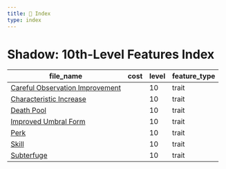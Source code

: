 ```yaml
---
title: 📑 Index
type: index
---
```


# Shadow: 10th-Level Features Index

| file_name                                                                 | cost | level | feature_type |
| ------------------------------------------------------------------------- | ---- | ----- | ------------ |
| [Careful Observation Improvement](../Careful%20Observation%20Improvement) |      | 10    | trait        |
| [Characteristic Increase](../Characteristic%20Increase)                   |      | 10    | trait        |
| [Death Pool](../Death%20Pool)                                             |      | 10    | trait        |
| [Improved Umbral Form](../Improved%20Umbral%20Form)                       |      | 10    | trait        |
| [Perk](../Perk)                                                           |      | 10    | trait        |
| [Skill](../Skill)                                                         |      | 10    | trait        |
| [Subterfuge](../Subterfuge)                                               |      | 10    | trait        |
